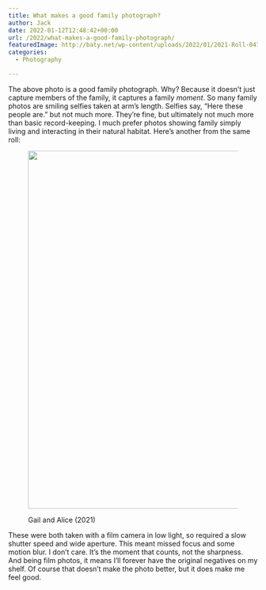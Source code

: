 ```yaml
---
title: What makes a good family photograph?
author: Jack
date: 2022-01-12T12:48:42+00:00
url: /2022/what-makes-a-good-family-photograph/
featuredImage: http://baty.net/wp-content/uploads/2022/01/2021-Roll-047_24.jpg
categories:
  - Photography

---
```

The above photo is a good family photograph. Why? Because it doesn&#8217;t just capture members of the family, it captures a family _moment_. So many family photos are smiling selfies taken at arm&#8217;s length. Selfies say, &#8220;Here these people are.&#8221; but not much more. They&#8217;re fine, but ultimately not much more than basic record-keeping. I much prefer photos showing family simply living and interacting in their natural habitat. Here&#8217;s another from the same roll:<figure class="wp-block-image size-full is-resized">

<img loading="lazy" src="http://baty.net/wp-content/uploads/2022/01/2021-Roll-047_26.jpg" alt="" class="wp-image-2575" width="1024" height="723" srcset="https://baty.net/wp-content/uploads/2022/01/2021-Roll-047_26.jpg 2048w, https://baty.net/wp-content/uploads/2022/01/2021-Roll-047_26-300x212.jpg 300w, https://baty.net/wp-content/uploads/2022/01/2021-Roll-047_26-1024x723.jpg 1024w, https://baty.net/wp-content/uploads/2022/01/2021-Roll-047_26-768x542.jpg 768w, https://baty.net/wp-content/uploads/2022/01/2021-Roll-047_26-1536x1085.jpg 1536w" sizes="(max-width: 1024px) 100vw, 1024px" /> <figcaption>Gail and Alice (2021)</figcaption></figure> 

These were both taken with a film camera in low light, so required a slow shutter speed and wide aperture. This meant missed focus and some motion blur. I don&#8217;t care. It&#8217;s the moment that counts, not the sharpness. And being film photos, it means I&#8217;ll forever have the original negatives on my shelf. Of course that doesn&#8217;t make the photo better, but it does make me feel good.